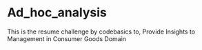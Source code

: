 # Ad_hoc_analysis
This is the resume challenge by codebasics to, Provide Insights to Management in Consumer Goods Domain
